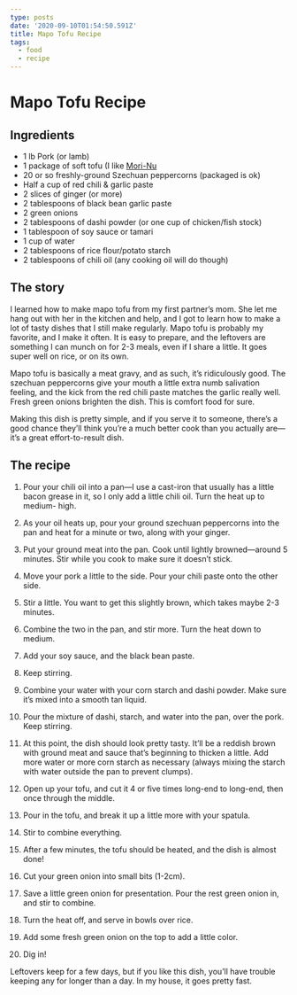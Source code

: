 ```yaml
---
type: posts
date: '2020-09-10T01:54:50.591Z'
title: Mapo Tofu Recipe
tags:
  - food
  - recipe
---
```


# Mapo Tofu Recipe 

## Ingredients
- 1 lb Pork (or lamb)
- 1 package of soft tofu (I like [Mori-Nu](https://www.amazon.com/Mori-Nu-Silken-Tofu-Soft-Ounce/dp/B000LKZ84W/ref=sr_1_2_a_it?ie=UTF8&amp;qid=1490135388&amp;sr=8-2&amp;keywords=silken+tofu)
- 20 or so freshly-ground Szechuan peppercorns (packaged is ok)
- Half a cup of red chili &amp; garlic paste
- 2 slices of ginger (or more)
- 2 tablespoons of black bean garlic paste
- 2 green onions
- 2 tablespoons of dashi powder (or one cup of chicken/fish stock)
- 1 tablespoon of soy sauce or tamari
- 1 cup of water
- 2 tablespoons of rice flour/potato starch
- 2 tablespoons of chili oil (any cooking oil will do though)

## The story

I learned how to make mapo tofu from my first partner’s mom. She let me hang out with her in the kitchen and help, and I got to learn how to make a lot of tasty dishes that I still make regularly. Mapo tofu is probably my favorite, and I make it often. It is easy to prepare, and the leftovers are something I can munch on for 2-3 meals, even if I share a little. It goes super well on rice, or on its own. 

Mapo tofu is basically a meat gravy, and as such, it’s ridiculously good. The szechuan peppercorns give your mouth a little extra numb salivation feeling, and the kick from the red chili paste matches the garlic really well. Fresh green onions brighten the dish. This is comfort food for sure. 

Making this dish is pretty simple, and if you serve it to someone, there’s a good chance they’ll think you’re a much better cook than you actually are—it’s a great effort-to-result dish.

## The recipe

1) Pour your chili oil into a pan—I use a cast-iron that usually has a little bacon grease in it, so I only add a little chili oil. Turn the heat up to medium- high.

2) As your oil heats up, pour your ground szechuan peppercorns into the pan and heat for a minute or two, along with your ginger.

3) Put your ground meat into the pan. Cook until lightly browned—around 5 minutes. Stir while you cook to make sure it doesn’t stick.

4) Move your pork a little to the side. Pour your chili paste onto the other side.

5) Stir a little. You want to get this slightly brown, which takes maybe 2-3 minutes.

6) Combine the two in the pan, and stir more. Turn the heat down to medium.

7) Add your soy sauce, and the black bean paste.

8) Keep stirring. 

9) Combine your water with your corn starch and dashi powder. Make sure it’s mixed into a smooth tan liquid.

10) Pour the mixture of dashi, starch, and water into the pan, over the pork. Keep stirring. 

11) At this point, the dish should look pretty tasty. It’ll be a reddish brown with ground meat and sauce that’s beginning to thicken a little. Add more water or more corn starch as necessary (always mixing the starch with water outside the pan to prevent clumps).

12) Open up your tofu, and cut it 4 or five times long-end to long-end, then once through the middle.

13) Pour in the tofu, and break it up a little more with your spatula.

14) Stir to combine everything.

15) After a few minutes, the tofu should be heated, and the dish is almost done!

16) Cut your green onion into small bits (1-2cm).

17) Save a little green onion for presentation. Pour the rest green onion in, and stir to combine. 

18) Turn the heat off, and serve in bowls over rice.

19) Add some fresh green onion on the top to add a little color.

20) Dig in!

Leftovers keep for a few days, but if you like this dish, you’ll have trouble keeping any for longer than a day. In my house, it goes pretty fast.


